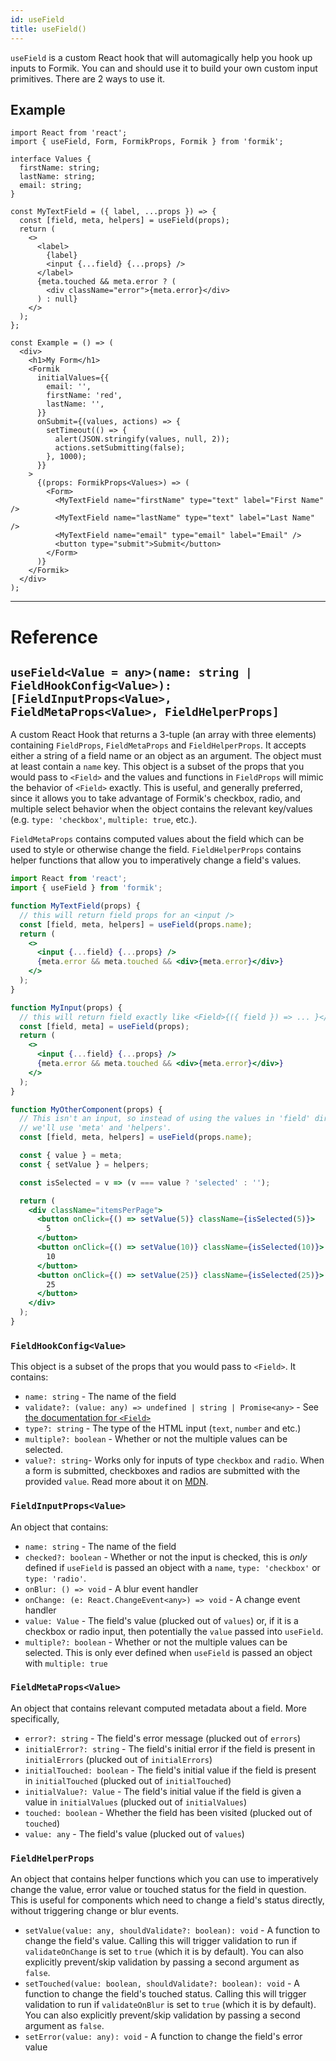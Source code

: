 ```yaml
---
id: useField
title: useField()
---
```


`useField` is a custom React hook that will automagically help you hook up inputs to Formik. You can and should use it to build your own custom input primitives. There are 2 ways to use it.

## Example

```tsx
import React from 'react';
import { useField, Form, FormikProps, Formik } from 'formik';

interface Values {
  firstName: string;
  lastName: string;
  email: string;
}

const MyTextField = ({ label, ...props }) => {
  const [field, meta, helpers] = useField(props);
  return (
    <>
      <label>
        {label}
        <input {...field} {...props} />
      </label>
      {meta.touched && meta.error ? (
        <div className="error">{meta.error}</div>
      ) : null}
    </>
  );
};

const Example = () => (
  <div>
    <h1>My Form</h1>
    <Formik
      initialValues={{
        email: '',
        firstName: 'red',
        lastName: '',
      }}
      onSubmit={(values, actions) => {
        setTimeout(() => {
          alert(JSON.stringify(values, null, 2));
          actions.setSubmitting(false);
        }, 1000);
      }}
    >
      {(props: FormikProps<Values>) => (
        <Form>
          <MyTextField name="firstName" type="text" label="First Name" />
          <MyTextField name="lastName" type="text" label="Last Name" />
          <MyTextField name="email" type="email" label="Email" />
          <button type="submit">Submit</button>
        </Form>
      )}
    </Formik>
  </div>
);
```

---

# Reference

## `useField<Value = any>(name: string | FieldHookConfig<Value>): [FieldInputProps<Value>, FieldMetaProps<Value>, FieldHelperProps]`

A custom React Hook that returns a 3-tuple (an array with three elements) containing `FieldProps`, `FieldMetaProps` and `FieldHelperProps`. It accepts either a string of a field name or an object as an argument. The object must at least contain a `name` key. This object is a subset of the props that you would pass to `<Field>` and the values and functions in `FieldProps` will mimic the behavior of `<Field>` exactly. This is useful, and generally preferred, since it allows you to take advantage of Formik's checkbox, radio, and multiple select behavior when the object contains the relevant key/values (e.g. `type: 'checkbox'`, `multiple: true`, etc.).

`FieldMetaProps` contains computed values about the field which can be used to style or otherwise change the field. `FieldHelperProps` contains helper functions that allow you to imperatively change a field's values.

```jsx
import React from 'react';
import { useField } from 'formik';

function MyTextField(props) {
  // this will return field props for an <input />
  const [field, meta, helpers] = useField(props.name);
  return (
    <>
      <input {...field} {...props} />
      {meta.error && meta.touched && <div>{meta.error}</div>}
    </>
  );
}

function MyInput(props) {
  // this will return field exactly like <Field>{({ field }) => ... }</Field>
  const [field, meta] = useField(props);
  return (
    <>
      <input {...field} {...props} />
      {meta.error && meta.touched && <div>{meta.error}</div>}
    </>
  );
}

function MyOtherComponent(props) {
  // This isn't an input, so instead of using the values in 'field' directly,
  // we'll use 'meta' and 'helpers'.
  const [field, meta, helpers] = useField(props.name);

  const { value } = meta;
  const { setValue } = helpers;

  const isSelected = v => (v === value ? 'selected' : '');

  return (
    <div className="itemsPerPage">
      <button onClick={() => setValue(5)} className={isSelected(5)}>
        5
      </button>
      <button onClick={() => setValue(10)} className={isSelected(10)}>
        10
      </button>
      <button onClick={() => setValue(25)} className={isSelected(25)}>
        25
      </button>
    </div>
  );
}
```

### `FieldHookConfig<Value>`

This object is a subset of the props that you would pass to `<Field>`. It contains:

- `name: string` - The name of the field
- `validate?: (value: any) => undefined | string | Promise<any>` - See [the documentation for `<Field>`](./field.md#validate)
- `type?: string` - The type of the HTML input (`text`, `number` and etc.)
- `multiple?: boolean` - Whether or not the multiple values can be selected.
- `value?: string`- Works only for inputs of type `checkbox` and `radio`. When a form is submitted, checkboxes and radios are submitted with the provided `value`. Read more about it on [MDN](https://developer.mozilla.org/en-US/docs/Web/HTML/Element/input/checkbox#Value).

### `FieldInputProps<Value>`

An object that contains:

- `name: string` - The name of the field
- `checked?: boolean` - Whether or not the input is checked, this is _only_ defined if `useField` is passed an object with a `name`, `type: 'checkbox'` or `type: 'radio'`.
- `onBlur: () => void` - A blur event handler
- `onChange: (e: React.ChangeEvent<any>) => void` - A change event handler
- `value: Value` - The field's value (plucked out of `values`) or, if it is a checkbox or radio input, then potentially the `value` passed into `useField`.
- `multiple?: boolean` - Whether or not the multiple values can be selected. This is only ever defined when `useField` is passed an object with `multiple: true`

### `FieldMetaProps<Value>`

An object that contains relevant computed metadata about a field. More specifically,

- `error?: string` - The field's error message (plucked out of `errors`)
- `initialError?: string` - The field's initial error if the field is present in `initialErrors` (plucked out of `initialErrors`)
- `initialTouched: boolean` - The field's initial value if the field is present in `initialTouched` (plucked out of `initialTouched`)
- `initialValue?: Value` - The field's initial value if the field is given a value in `initialValues` (plucked out of `initialValues`)
- `touched: boolean` - Whether the field has been visited (plucked out of `touched`)
- `value: any` - The field's value (plucked out of `values`)

### `FieldHelperProps`

An object that contains helper functions which you can use to imperatively change the value, error value or touched status for the field in question. This is useful for components which need to change a field's status directly, without triggering change or blur events.

- `setValue(value: any, shouldValidate?: boolean): void` - A function to change the field's value. Calling this will trigger validation to run if `validateOnChange` is set to `true` (which it is by default). You can also explicitly prevent/skip validation by passing a second argument as `false`.
- `setTouched(value: boolean, shouldValidate?: boolean): void` - A function to change the field's touched status. Calling this will trigger validation to run if `validateOnBlur` is set to `true` (which it is by default). You can also explicitly prevent/skip validation by passing a second argument as `false`.
- `setError(value: any): void` - A function to change the field's error value
